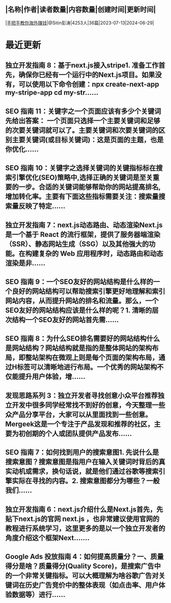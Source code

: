 |名称|作者|读者数量|内容数量|创建时间|更新时间|
---
|[手把手教你海外赚钱](https://xiaobot.net/p/books?refer=0b133df9-27dc-423b-8101-639049001c13)|@Sitin彭涛|4253人|36篇|2023-07-13|2024-06-29|

# 最近更新
## 独立开发指南 8：基于next.js接入stripe1. 准备工作首先，确保你已经有一个运行中的Next.js项目。如果没有，可以使用以下命令创建：npx create-next-app my-stripe-app cd my-str......
## SEO 指南 11：关键字之一个页面应该有多少个关键词先给出答案： 一个页面只选择一个主要关键词和足够的次要关键词就可以了。主要关键词和次要关键词的区别主要关键词(或目标关键词)：这是页面的主题，也是你优化......
## SEO 指南 10：关键字之选择关键词的关键指标标在搜索引擎优化(SEO)策略中,选择正确的关键词是至关重要的一步。合适的关键词能够帮助你的网站提高排名,增加转化率。主要有下面这些指标需要关注：搜索量搜索量反映了特定......
## 独立开发指南 7：next.js动态路由、动态渲染Next.js 是一个基于 React 的流行框架，提供了服务器端渲染（SSR）、静态网站生成（SSG）以及其他强大的功能。在构建复杂的 Web 应用程序时，动态路由和动态渲染是非......
## SEO 指南 9：一个SEO友好的网站结构是什么样的一个良好的网站结构可以帮助搜索引擎更好地理解和索引网站内容，从而提升网站的排名和流量。那么，一个SEO友好的网站结构应该是什么样的呢？1. 清晰的层次结构一个SEO友好的网站首先需......
## SEO 指南 8：为什么SEO排名需要好的网站结构什么是网站结构？网站结构就是指的是整体网站的架构布局，即整站架构在微观上则是每个页面的架构布局，通过H标签可以清晰地进行布局。一个优秀的网站架构不仅能提升用户体验，增......
## 发现思路系列 3：独立开发者寻找创意小众平台推荐独立开发中很多同学经常找不到好的创意，今天整理一些众产品分享平台，大家可以从里面找到一些创意。Mergeek这是一个专注于产品发现和推荐的社区，主要为初创期的个人或团队提供产品发布......
## SEO 指南 7：如何找到用户的搜索意图1. 先说什么是搜索意图？搜索意图是指用户在输入关键词时背后的真实动机或需求，换句话说，就是他们通过谷歌等搜索引擎实际在寻找的内容。2. 搜索意图都分为哪些？一般我们......
## 独立开发指南 6：next.js介绍什么是Next.js首先，先贴下next.js的官网 next.js ，也非常建议使用官网的教程进行系统学习，这里更多的是以一个独立开发者的角度介绍这个框架Next.......
## Google Ads 投放指南 4：如何提高质量分？一、质量得分是啥？质量得分(Quality Score)，是搜索广告中的一个非常关键指标。可以大概理解为啥谷歌广告对关键词在历史广告竞价中的整体表现（如点击率、用户体验数据等）进行......

